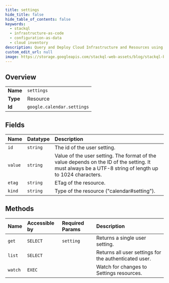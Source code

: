 ```yaml
---
title: settings
hide_title: false
hide_table_of_contents: false
keywords:
  - stackql
  - infrastructure-as-code
  - configuration-as-data
  - cloud inventory
description: Query and Deploy Cloud Infrastructure and Resources using SQL
custom_edit_url: null
image: https://storage.googleapis.com/stackql-web-assets/blog/stackql-blog-post-featured-image.png
---
```

  
    

## Overview
<table><tbody>
<tr><td><b>Name</b></td><td><code>settings</code></td></tr>
<tr><td><b>Type</b></td><td>Resource</td></tr>
<tr><td><b>Id</b></td><td><code>google.calendar.settings</code></td></tr>
</tbody></table>

## Fields
| Name | Datatype | Description |
|:-----|:---------|:------------|
| `id` | `string` | The id of the user setting. |
| `value` | `string` | Value of the user setting. The format of the value depends on the ID of the setting. It must always be a UTF-8 string of length up to 1024 characters. |
| `etag` | `string` | ETag of the resource. |
| `kind` | `string` | Type of the resource ("calendar#setting"). |
## Methods
| Name | Accessible by | Required Params | Description |
|:-----|:--------------|:----------------|:------------|
| `get` | `SELECT` | `setting` | Returns a single user setting. |
| `list` | `SELECT` |  | Returns all user settings for the authenticated user. |
| `watch` | `EXEC` |  | Watch for changes to Settings resources. |
